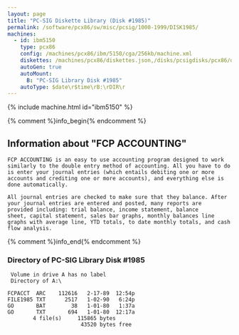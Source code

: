 ```yaml
---
layout: page
title: "PC-SIG Diskette Library (Disk #1985)"
permalink: /software/pcx86/sw/misc/pcsig/1000-1999/DISK1985/
machines:
  - id: ibm5150
    type: pcx86
    config: /machines/pcx86/ibm/5150/cga/256kb/machine.xml
    diskettes: /machines/pcx86/diskettes.json,/disks/pcsigdisks/pcx86/diskettes.json
    autoGen: true
    autoMount:
      B: "PC-SIG Library Disk #1985"
    autoType: $date\r$time\rB:\rDIR\r
---
```


{% include machine.html id="ibm5150" %}

{% comment %}info_begin{% endcomment %}

## Information about "FCP ACCOUNTING"

    FCP ACCOUNTING is an easy to use accounting program designed to work
    similarly to the double entry method of accounting. All you have to do
    is enter your journal entries (which entails debiting one or more
    accounts and crediting one or more accounts), and everything else is
    done automatically.
    
    All journal entries are checked to make sure that they balance. After
    your journal entries are entered and posted, many reports are
    provided including: trial balance, income statement, balance
    sheet, capital statement, sales bar graphs, monthly balances line
    graphs with average line, YTD totals, to date monthly totals, and cash
    flow analysis.
{% comment %}info_end{% endcomment %}


### Directory of PC-SIG Library Disk #1985

     Volume in drive A has no label
     Directory of A:\

    FCPACCT  ARC    112616   2-17-89  12:54p
    FILE1985 TXT      2517   1-02-90   6:24p
    GO       BAT        38   1-01-80   1:37a
    GO       TXT       694   1-01-80  12:17a
            4 file(s)     115865 bytes
                           43520 bytes free
